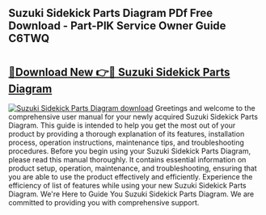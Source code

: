 ## Suzuki Sidekick Parts Diagram PDf Free Download - Part-PlK Service Owner Guide C6TWQ

# <h2><a href="http://dfmzkv.blite.top/?on=Suzuki+Sidekick+Parts+Diagram">🔗Download New 👉🔴 Suzuki Sidekick Parts Diagram</a></h2>

[![Suzuki Sidekick Parts Diagram download](https://i.imgur.com/lujVjoI.png)](http://dfmzkv.blite.top/?on=Suzuki+Sidekick+Parts+Diagram)
Greetings and welcome to the comprehensive user manual for your newly acquired Suzuki Sidekick Parts Diagram. This guide is intended to help you get the most out of your product by providing a thorough explanation of its features, installation process, operation instructions, maintenance tips, and troubleshooting procedures. Before you begin using your Suzuki Sidekick Parts Diagram, please read this manual thoroughly. It contains essential information on product setup, operation, maintenance, and troubleshooting, ensuring that you are able to use the product effectively and efficiently. Experience the efficiency of list of features while using your new Suzuki Sidekick Parts Diagram. We're Here to Guide You Suzuki Sidekick Parts Diagram. We are committed to providing you with comprehensive support.
